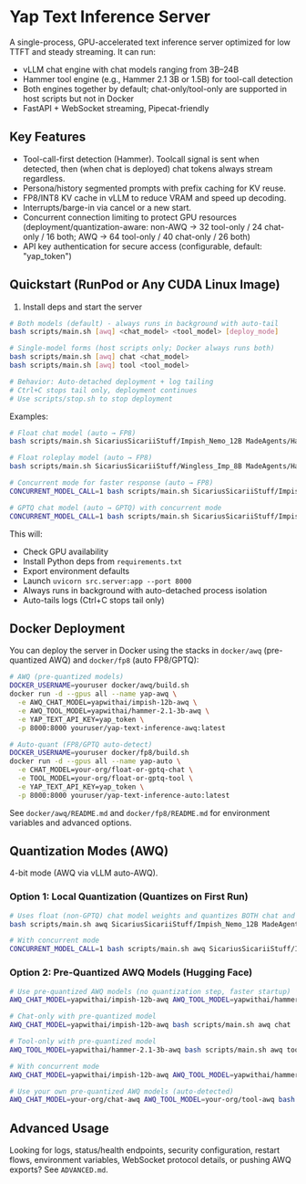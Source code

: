 # Yap Text Inference Server

A single-process, GPU-accelerated text inference server optimized for low TTFT and steady streaming. It can run:
- vLLM chat engine with chat models ranging from 3B–24B
- Hammer tool engine (e.g., Hammer 2.1 3B or 1.5B) for tool-call detection
- Both engines together by default; chat-only/tool-only are supported in host scripts but not in Docker
- FastAPI + WebSocket streaming, Pipecat-friendly

## Key Features
- Tool-call-first detection (Hammer). Toolcall signal is sent when detected, then (when chat is deployed) chat tokens always stream regardless.
- Persona/history segmented prompts with prefix caching for KV reuse.
- FP8/INT8 KV cache in vLLM to reduce VRAM and speed up decoding.
- Interrupts/barge-in via cancel or a new start.
- Concurrent connection limiting to protect GPU resources (deployment/quantization-aware: non-AWQ → 32 tool-only / 24 chat-only / 16 both; AWQ → 64 tool-only / 40 chat-only / 26 both)
- API key authentication for secure access (configurable, default: "yap_token")

## Quickstart (RunPod or Any CUDA Linux Image)

1) Install deps and start the server

```bash
# Both models (default) - always runs in background with auto-tail
bash scripts/main.sh [awq] <chat_model> <tool_model> [deploy_mode]

# Single-model forms (host scripts only; Docker always runs both)
bash scripts/main.sh [awq] chat <chat_model>
bash scripts/main.sh [awq] tool <tool_model>

# Behavior: Auto-detached deployment + log tailing
# Ctrl+C stops tail only, deployment continues
# Use scripts/stop.sh to stop deployment
```

Examples:
```bash
# Float chat model (auto → FP8)
bash scripts/main.sh SicariusSicariiStuff/Impish_Nemo_12B MadeAgents/Hammer2.1-1.5b

# Float roleplay model (auto → FP8)
bash scripts/main.sh SicariusSicariiStuff/Wingless_Imp_8B MadeAgents/Hammer2.1-1.5b

# Concurrent mode for faster response (auto → FP8)
CONCURRENT_MODEL_CALL=1 bash scripts/main.sh SicariusSicariiStuff/Impish_Nemo_12B MadeAgents/Hammer2.1-3b

# GPTQ chat model (auto → GPTQ) with concurrent mode
CONCURRENT_MODEL_CALL=1 bash scripts/main.sh SicariusSicariiStuff/Impish_Nemo_12B_GPTQ_4-bit-64 MadeAgents/Hammer2.1-3b
```

This will:
- Check GPU availability
- Install Python deps from `requirements.txt`
- Export environment defaults
- Launch `uvicorn src.server:app --port 8000`
- Always runs in background with auto-detached process isolation
- Auto-tails logs (Ctrl+C stops tail only)

## Docker Deployment

You can deploy the server in Docker using the stacks in `docker/awq` (pre-quantized AWQ) and `docker/fp8` (auto FP8/GPTQ):

```bash
# AWQ (pre-quantized models)
DOCKER_USERNAME=youruser docker/awq/build.sh
docker run -d --gpus all --name yap-awq \
  -e AWQ_CHAT_MODEL=yapwithai/impish-12b-awq \
  -e AWQ_TOOL_MODEL=yapwithai/hammer-2.1-3b-awq \
  -e YAP_TEXT_API_KEY=yap_token \
  -p 8000:8000 youruser/yap-text-inference-awq:latest

# Auto-quant (FP8/GPTQ auto-detect)
DOCKER_USERNAME=youruser docker/fp8/build.sh
docker run -d --gpus all --name yap-auto \
  -e CHAT_MODEL=your-org/float-or-gptq-chat \
  -e TOOL_MODEL=your-org/float-or-gptq-tool \
  -e YAP_TEXT_API_KEY=yap_token \
  -p 8000:8000 youruser/yap-text-inference-auto:latest
```

See `docker/awq/README.md` and `docker/fp8/README.md` for environment variables and advanced options.

## Quantization Modes (AWQ)

4-bit mode (AWQ via vLLM auto-AWQ).

### Option 1: Local Quantization (Quantizes on First Run)

```bash
# Uses float (non-GPTQ) chat model weights and quantizes BOTH chat and tool models at load
bash scripts/main.sh awq SicariusSicariiStuff/Impish_Nemo_12B MadeAgents/Hammer2.1-1.5b

# With concurrent mode
CONCURRENT_MODEL_CALL=1 bash scripts/main.sh awq SicariusSicariiStuff/Impish_Nemo_12B MadeAgents/Hammer2.1-3b
```

### Option 2: Pre-Quantized AWQ Models (Hugging Face)

```bash
# Use pre-quantized AWQ models (no quantization step, faster startup)
AWQ_CHAT_MODEL=yapwithai/impish-12b-awq AWQ_TOOL_MODEL=yapwithai/hammer-2.1-3b-awq bash scripts/main.sh awq

# Chat-only with pre-quantized model
AWQ_CHAT_MODEL=yapwithai/impish-12b-awq bash scripts/main.sh awq chat

# Tool-only with pre-quantized model  
AWQ_TOOL_MODEL=yapwithai/hammer-2.1-3b-awq bash scripts/main.sh awq tool

# With concurrent mode
AWQ_CHAT_MODEL=yapwithai/impish-12b-awq AWQ_TOOL_MODEL=yapwithai/hammer-2.1-3b-awq CONCURRENT_MODEL_CALL=1 bash scripts/main.sh awq

# Use your own pre-quantized AWQ models (auto-detected)
AWQ_CHAT_MODEL=your-org/chat-awq AWQ_TOOL_MODEL=your-org/tool-awq bash scripts/main.sh awq
```

## Advanced Usage

Looking for logs, status/health endpoints, security configuration, restart flows, environment variables, WebSocket protocol details, or pushing AWQ exports? See `ADVANCED.md`.
